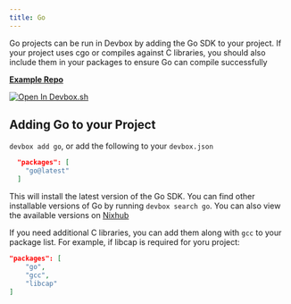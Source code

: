 ```yaml
---
title: Go
---
```


Go projects can be run in Devbox by adding the Go SDK to your project. If your project uses cgo or compiles against C libraries, you should also include them in your packages to ensure Go can compile successfully

[**Example Repo**](https://https://github.com/synopkg/devbox/tree/main/examples/development/go/hello-world)

[![Open In Devbox.sh](https://jetpack.io/img/devbox/open-in-devbox.svg)](https://synopkg.github.io/devbox/open/templates/go)

## Adding Go to your Project

`devbox add go`, or add the following to your `devbox.json`

```json
  "packages": [
    "go@latest"
  ]
```

This will install the latest version of the Go SDK. You can find other installable versions of Go by running `devbox search go`. You can also view the available versions on [Nixhub](https://www.nixhub.io/packages/go)

If you need additional C libraries, you can add them along with `gcc` to your package list. For example, if libcap is required for yoru project:

```json
"packages": [
    "go",
    "gcc",
    "libcap"
]
```
